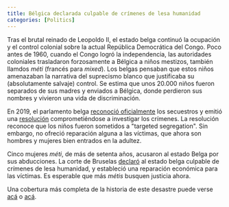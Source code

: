 ```yaml
---
title: Bélgica declarada culpable de crímenes de lesa humanidad
categories: [Politics]
---
```


Tras el brutal reinado de Leopoldo II, el estado belga continuó la ocupación y
el control colonial sobre la actual República Democrática del Congo. Poco antes
de 1960, cuando el Congo logró la independencia, las autoridades coloniales
trasladaron forzosamente a Bélgica a niños mestizos, también llamdos *méti*
(francés para *mixed*). Los belgas pensaban que estos niños amenazaban la
narrativa del suprecismo blanco que justificaba su (absolutamente salvaje)
control. Se estima que unos 20.000 niños fueron separados de sus madres y
enviados a Bélgica, donde perdieron sus nombres y vivieron una vida de
discriminación.

En 2019, el parlamento belga [reconoció oficialmente](https://www.bbc.com/news/world-europe-47817530)
los secuestros y emitió una [resolución](https://diplomatie.belgium.be/en/implementation-metis-parliamentary-resolution-continues) comprometiéndose a investigar los crímenes.
La resolución reconoce que los niños fueron sometidos a "targeted segregation".
Sin embargo, no ofreció reparación alguna a las víctimas, que ahora son hombres
y mujeres bien entrados en la adultez.

Cinco mujeres *méti*, de más de setenta años, acusaron al estado Belga por sus
abducciones. La corte de Bruselas [declaró](https://www.politico.eu/article/belgium-guilty-crimes-against-humanity-kidnapping-mixed-race-congo-children-court-appeal/) al estado belga 
culpable de crímenes de lesa humanidad, y estableció una reparación
económica para las víctimas. Es esperable que más *métis* busquen justicia
ahora.

Una cobertura más completa de la historia de este desastre puede 
verse [acá](https://www.theguardian.com/world/2024/dec/01/mixed-race-kidnappings-belgian-congo-belgium) 
o [acá](https://www.aljazeera.com/news/2024/12/3/crime-against-humanity-why-has-a-court-found-belgium-guilty-of-kidnapping).


